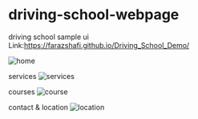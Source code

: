 # driving-school-webpage
driving school sample ui
Link:https://farazshafi.github.io/Driving_School_Demo/

![home](https://github.com/farazshafi/Driving_School_Demo/assets/95197056/f6c401a4-694f-458a-a8f2-848554247b23)

services
![services](https://github.com/farazshafi/Driving_School_Demo/assets/95197056/4def3d71-9ee7-482f-bda7-3ff06b484aee)

courses 
![course](https://github.com/farazshafi/Driving_School_Demo/assets/95197056/785c49f9-5d92-4a73-9e4f-b80ac7bfd059)

contact & location
![location](https://github.com/farazshafi/Driving_School_Demo/assets/95197056/cf2c6e63-1419-451e-b1e5-d7dd443a9459)
